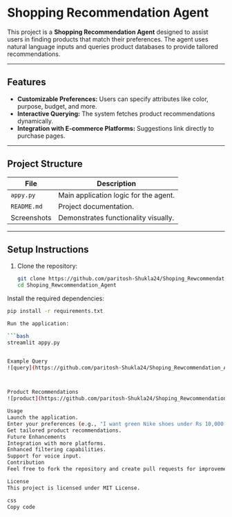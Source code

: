 # Shopping Recommendation Agent

This project is a **Shopping Recommendation Agent** designed to assist users in finding products that match their preferences. The agent uses natural language inputs and queries product databases to provide tailored recommendations.

---

## Features

- **Customizable Preferences:** Users can specify attributes like color, purpose, budget, and more.
- **Interactive Querying:** The system fetches product recommendations dynamically.
- **Integration with E-commerce Platforms:** Suggestions link directly to purchase pages.

---

## Project Structure

| **File**      | **Description**                         |
|----------------|-----------------------------------------|
| `appy.py`      | Main application logic for the agent.   |
| `README.md`    | Project documentation.                 |
| Screenshots    | Demonstrates functionality visually.    |

---

## Setup Instructions

1. Clone the repository:
   ```bash
   git clone https://github.com/paritosh-Shukla24/Shoping_Rewcommendation_Agent.git
   cd Shoping_Rewcommendation_Agent

Install the required dependencies:

   ```bash
   pip install -r requirements.txt

Run the application:

   ```bash 
   streamlit appy.py
 

Example Query
![query](https://github.com/paritosh-Shukla24/Shoping_Rewcommendation_Agent/blob/main/Screenshot%202025-01-05%20205434.png)



Product Recommendations
![product](https://github.com/paritosh-Shukla24/Shoping_Rewcommendation_Agent/blob/main/Screenshot%202025-01-05%20205434.png)

Usage
Launch the application.
Enter your preferences (e.g., "I want green Nike shoes under Rs 10,000 for casual wear").
Get tailored product recommendations.
Future Enhancements
Integration with more platforms.
Enhanced filtering capabilities.
Support for voice input.
Contribution
Feel free to fork the repository and create pull requests for improvements.

License
This project is licensed under MIT License.

css
Copy code

 






